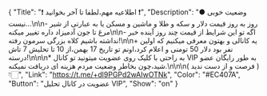 {
"Title": "❗️ اطلاعیه مهم،لطفا تا آخر بخوانید ❗️",
"Description": "● وضعیت خوبی نیست...\n\n- روز به روز قیمت دلار و سکه و طلا و ماشین و مسکن یا به عبارتی از شیر مرغ تا جون آدمیزاد داره تغییر میکنه\n\n- اگه تو این شرایط از قیمت چند روز آینده خبر نداشته باشیم کلاه بزرگی سرمون رفته!\n\n+ یه کانالی و بهتون معرفی میکنیم که اولین نفر بود دلار 50 تومنی و اعلام کرد،اونم تو تاریخ 17 بهمن،از 10 تا تحلیش 7 تاش درسته!\n\n\n* به راحتی با کلیک روی عضویت میتونید تو کانال VIP به طور رایگان عضو شید،چون بخاطر وضعیت مردم هزینه ای دریافت نمیکنه.\n\n\n( فرصت و از دست ندید ) 👇🏻",
"Link": "https://t.me/+dl9PGPd2wAIwOTNk",
"Color": "#EC407A",
"Button": "عضویت در کانال تحلیل VIP",
"Show": "on"
}
